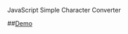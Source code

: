 JavaScript Simple Character Converter 

##[Demo](https://raw.githack.com/toan06/EZ/main/Text-convert-JavaScript/textConvert.htmltextConvert.html)
